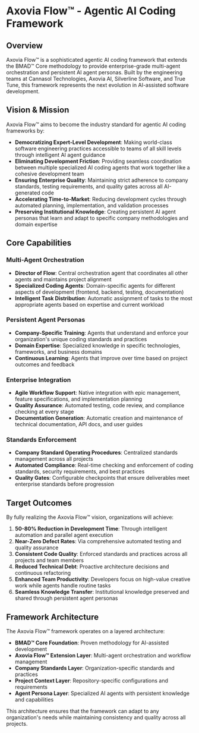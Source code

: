 # Axovia Flow™ - Agentic AI Coding Framework

## Overview

Axovia Flow™ is a sophisticated agentic AI coding framework that extends the BMAD™ Core methodology to provide enterprise-grade multi-agent orchestration and persistent AI agent personas. Built by the engineering teams at Cannasol Technologies, Axovia AI, Silverline Software, and True Tune, this framework represents the next evolution in AI-assisted software development.

## Vision & Mission

Axovia Flow™ aims to become the industry standard for agentic AI coding frameworks by:

- **Democratizing Expert-Level Development**: Making world-class software engineering practices accessible to teams of all skill levels through intelligent AI agent guidance
- **Eliminating Development Friction**: Providing seamless coordination between multiple specialized AI coding agents that work together like a cohesive development team
- **Ensuring Enterprise Quality**: Maintaining strict adherence to company standards, testing requirements, and quality gates across all AI-generated code
- **Accelerating Time-to-Market**: Reducing development cycles through automated planning, implementation, and validation processes
- **Preserving Institutional Knowledge**: Creating persistent AI agent personas that learn and adapt to specific company methodologies and domain expertise

## Core Capabilities

### Multi-Agent Orchestration

- **Director of Flow**: Central orchestration agent that coordinates all other agents and maintains project alignment
- **Specialized Coding Agents**: Domain-specific agents for different aspects of development (frontend, backend, testing, documentation)
- **Intelligent Task Distribution**: Automatic assignment of tasks to the most appropriate agents based on expertise and current workload

### Persistent Agent Personas
- **Company-Specific Training**: Agents that understand and enforce your organization's unique coding standards and practices
- **Domain Expertise**: Specialized knowledge in specific technologies, frameworks, and business domains
- **Continuous Learning**: Agents that improve over time based on project outcomes and feedback

### Enterprise Integration
- **Agile Workflow Support**: Native integration with epic management, feature specifications, and implementation planning
- **Quality Assurance**: Automated testing, code review, and compliance checking at every stage
- **Documentation Generation**: Automatic creation and maintenance of technical documentation, API docs, and user guides

### Standards Enforcement
- **Company Standard Operating Procedures**: Centralized standards management across all projects
- **Automated Compliance**: Real-time checking and enforcement of coding standards, security requirements, and best practices
- **Quality Gates**: Configurable checkpoints that ensure deliverables meet enterprise standards before progression

## Target Outcomes

By fully realizing the Axovia Flow™ vision, organizations will achieve:

1. **50-80% Reduction in Development Time**: Through intelligent automation and parallel agent execution
2. **Near-Zero Defect Rates**: Via comprehensive automated testing and quality assurance
3. **Consistent Code Quality**: Enforced standards and practices across all projects and team members
4. **Reduced Technical Debt**: Proactive architecture decisions and continuous refactoring
5. **Enhanced Team Productivity**: Developers focus on high-value creative work while agents handle routine tasks
6. **Seamless Knowledge Transfer**: Institutional knowledge preserved and shared through persistent agent personas

## Framework Architecture

The Axovia Flow™ framework operates on a layered architecture:

- **BMAD™ Core Foundation**: Proven methodology for AI-assisted development
- **Axovia Flow™ Extension Layer**: Multi-agent orchestration and workflow management
- **Company Standards Layer**: Organization-specific standards and practices
- **Project Context Layer**: Repository-specific configurations and requirements
- **Agent Persona Layer**: Specialized AI agents with persistent knowledge and capabilities

This architecture ensures that the framework can adapt to any organization's needs while maintaining consistency and quality across all projects.
